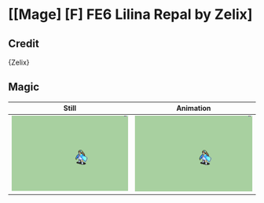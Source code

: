 # [\[Mage\] \[F\] FE6 Lilina Repal by Zelix]

## Credit

{Zelix}
	
## Magic

| Still | Animation |
| :---: | :-------: |
| ![Magic still](./Magic_000.png) | ![Magic animation](./Magic.gif) |
